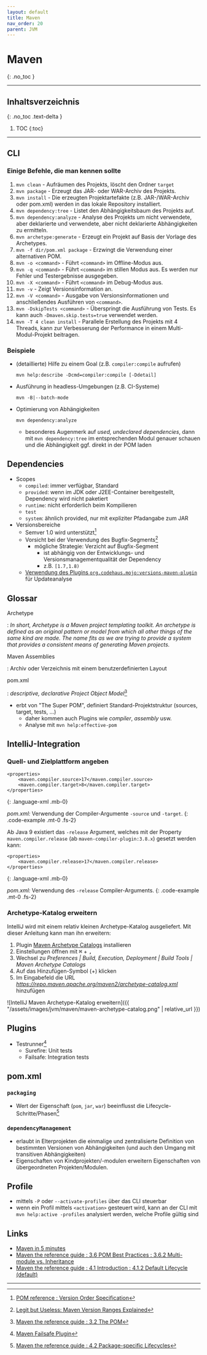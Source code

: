 ```yaml
---
layout: default
title: Maven
nav_order: 20
parent: JVM
---
```


# Maven
{: .no_toc }

---

## Inhaltsverzeichnis
{: .no_toc .text-delta }

1. TOC
{:toc}

---

## CLI

### Einige Befehle, die man kennen sollte

1. `mvn clean` - Aufräumen des Projekts, löscht den Ordner `target`
2. `mvn package` - Erzeugt das JAR- oder WAR-Archiv des Projekts.
3. `mvn install` - Die erzeugten Projektartefakte (z.B. JAR-/WAR-Archiv oder 
    pom.xml) werden in das lokale Repository installiert.
4. `mvn dependency:tree` - Listet den Abhängigkeitsbaum des Projekts auf.
5. `mvn dependency:analyze` - Analyse des Projekts um nicht verwendete, aber
    deklarierte und verwendete, aber nicht deklarierte Abhängigkeiten zu 
    ermitteln.
6. `mvn archetype:generate` - Erzeugt ein Projekt auf Basis der Vorlage des
   Archetypes.
7. `mvn -f dir/pom.xml package` - Erzwingt die Verwendung einer alternativen
    POM.
8. `mvn -o <command>` - Führt `<command>` im Offline-Modus aus.
9. `mvn -q <command>` - Führt `<command>` im stillen Modus aus. Es werden nur
   Fehler und Testergebnisse ausgegeben.
10. `mvn -X <command>` - Führt `<command>` im Debug-Modus aus.
11. `mvn -v` - Zeigt Versionsinformation an.
12. `mvn -V <command>` - Ausgabe von Versionsinformationen und anschließendes 
    Ausführen von `<command>`.
13. `mvn -DskipTests <command>` - Überspringt die Ausführung von Tests. Es kann
    auch `-Dmaven.skip.tests=true` verwendet werden.
14. `mvn -T 4 clean install` - Parallele Erstellung des Projekts mit 4 Threads,
    kann zur Verbesserung der Performance in einem Multi-Modul-Projekt 
    beitragen.

### Beispiele

* (detaillierte) Hilfe zu einem Goal (z.B. `compiler:compile` aufrufen)

      mvn help:describe -Dcmd=compiler:compile [-Ddetail]

* Ausführung in headless-Umgebungen (z.B. CI-Systeme)

      mvn -B|--batch-mode

* Optimierung von Abhängigkeiten

      mvn dependency:analyze

  * besonderes Augenmerk auf _used, undeclared dependencies_, dann mit 
    `mvn dependency:tree` im entsprechenden Modul genauer schauen und die 
    Abhängigkeit ggf. direkt in der POM laden

## Dependencies

* Scopes
  * `compiled`: immer verfügbar, Standard
  * `provided`: wenn im JDK oder J2EE-Container bereitgestellt, Dependency wird 
     nicht paketiert
  * `runtime`: nicht erforderlich beim Kompilieren
  * `test`
  * `system`: ähnlich provided, nur mit expliziter Pfadangabe zum JAR
* Versionsbereiche
  * Semver 1.0 wird unterstützt[^maven-semver-support]
  * <i class="bi bi-exclamation-triangle-fill"></i> Vorsicht bei der Verwendung 
    des Bugfix-Segments[^maven-semver-bugfix]
    * mögliche Strategie: Verzicht auf Bugfix-Segment
      * ist abhängig von der Entwicklungs- und Versionsmanagementqualität der 
        Dependency
      * z.B. `[1.7,1.8)`
  * [Verwendung des Plugins `org.codehaus.mojo:versions-maven-plugin`](https://www.baeldung.com/maven-dependency-latest-version) 
    für Updateanalyse

## Glossar

Archetype

: _In short, Archetype is a Maven project templating toolkit. An archetype is
  defined as an original pattern or model from which all other things of the
  same kind are made. The name fits as we are trying to provide a system that
  provides a consistent means of generating Maven projects._

Maven Assemblies

: Archiv oder Verzeichnis mit einem benutzerdefinierten Layout

pom.xml

: _descriptive, declarative Project Object Model_[^the-pom]

  * erbt von "The Super POM", definiert Standard-Projektstruktur (sources,
    target, tests, ...)
    * daher kommen auch Plugins wie _compiler_, _assembly_ usw.
    * Analyse mit `mvn help:effective-pom`

## IntelliJ-Integration

### Quell- und Zielplattform angeben

~~~
<properties>
    <maven.compiler.source>17</maven.compiler.source>
    <maven.compiler.target>8</maven.compiler.target>
</properties>
~~~
{: .language-xml .mb-0}

_pom.xml:_ Verwendung der Compiler-Argumente `-source` und `-target`.
{: .code-example .mt-0 .fs-2}

Ab Java 9 existiert das `-release` Argument, welches mit der Property 
`maven.compiler.release` (ab `maven-compiler-plugin:3.8.x`) gesetzt werden kann:

~~~
<properties>
    <maven.compiler.release>17</maven.compiler.release>
</properties>
~~~
{: .language-xml .mb-0}

_pom.xml:_ Verwendung des `-release` Compiler-Arguments.
{: .code-example .mt-0 .fs-2}

### Archetype-Katalog erweitern

IntelliJ wird mit einem relativ kleinen Archetype-Katalog ausgeliefert.
Mit dieser Anleitung kann man ihn erweitern:

1. Plugin [Maven Archetype Catalogs][intellij-plugin-maven-archetype-catalogs] 
   installieren
2. Einstellungen öffnen mit <kbd>⌘</kbd> + <kbd>,</kbd>
3. Wechsel zu *Preferences \| Build, Execution, Deployment \| Build Tools \| 
   Maven Archetype Catalogs*
4. Auf das Hinzufügen-Symbol (+) klicken
5. Im Eingabefeld die URL _https://repo.maven.apache.org/maven2/archetype-catalog.xml_ 
   hinzufügen

![IntelliJ Maven Archetype-Katalog erweitern]({{ "/assets/images/jvm/maven/maven-archetype-catalog.png" | relative_url }})

## Plugins

* Testrunner[^testrunner]
  * Surefire: Unit tests
  * Failsafe: Integration tests

## pom.xml

### `packaging`

* <i class="bi bi-exclamation-triangle-fill"></i> Wert der Eigenschaft (`pom`, 
  `jar`, `war`) beeinflusst die Lifecycle-Schritte/Phasen[^package-specific-lifecycle]

### `dependencyManagement`

* erlaubt in Elterprojekten die einmalige und zentralisierte Definition von 
  bestimmten Versionen von Abhängigkeiten (und auch den Umgang mit transitiven 
  Abhängigkeiten)
* <i class="bi bi-exclamation-triangle-fill"></i> Eigenschaften von 
  Kindprojekten/-modulen erweitern Eigenschaften von übergeordneten 
  Projekten/Modulen.

## Profile

* <i class="bi bi-lightbulb-fill"></i> mittels `-P` oder `--activate-profiles` über 
  das CLI steuerbar
* <i class="bi bi-lightbulb-fill"></i> wenn ein Profil mittels `<activation>` 
  gesteuert wird, kann an der CLI mit `mvn help:active -profiles` analysiert 
  werden, welche Profile gültig sind

## Links

* [Maven in 5 minutes](https://maven.apache.org/guides/getting-started/maven-in-five-minutes.html)
* [Maven the reference guide : 3.6 POM Best Practices : 3.6.2 Multi-module vs. Inheritance](https://books.sonatype.com/mvnref-book/reference/pom-relationships-sect-pom-best-practice.html#pom-relationships-sect-multi-vs-inherit)
* [Maven the reference guide : 4.1 Introduction : 4.1.2 Default Lifecycle (default)](https://books.sonatype.com/mvnref-book/reference/lifecycle-sect-structure.html#lifecycle-sect-default)

---

[^testrunner]: [Maven Failsafe Plugin](http://maven.apache.org/surefire/maven-failsafe-plugin/index.html)
[^the-pom]: [Maven the reference guide : 3.2 The POM](https://books.sonatype.com/mvnref-book/reference/pom-relationships-sect-pom.html)
[^package-specific-lifecycle]: [Maven the reference guide : 4.2 Package-specific Lifecycles](https://books.sonatype.com/mvnref-book/reference/lifecycle-sect-package-specific.html)
[^maven-semver-support]: [POM reference : Version Order Specification](https://maven.apache.org/pom.html#version-order-specification)
[^maven-semver-bugfix]: [Legit but Useless: Maven Version Ranges Explained](https://medium.com/@MichaKutz/legit-but-useless-maven-version-ranges-explained-d4ba66ac654)

[intellij-plugin-maven-archetype-catalogs]: https://plugins.jetbrains.com/plugin/7965-maven-archetype-catalogs
